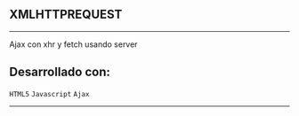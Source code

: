 ## XMLHTTPREQUEST

***

Ajax con xhr y fetch usando server


## Desarrollado con:

`HTML5` `Javascript` `Ajax`

***